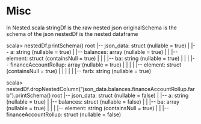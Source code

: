 # Misc
In Nested.scala 
stringDf is the raw nested json
originalSchema is the schema of the json
nestedDf is the nested dataframe

scala> nestedDf.printSchema()
root
 |-- json_data: struct (nullable = true)
 |    |-- a: string (nullable = true)
 |    |-- balances: array (nullable = true)
 |    |    |-- element: struct (containsNull = true)
 |    |    |    |-- ba: string (nullable = true)
 |    |    |    |-- financeAccountRollup: array (nullable = true)
 |    |    |    |    |-- element: struct (containsNull = true)
 |    |    |    |    |    |-- farb: string (nullable = true)
 
 
 
 scala> nestedDf.dropNestedColumn("json_data.balances.financeAccountRollup.farb").printSchema()
root
 |-- json_data: struct (nullable = false)
 |    |-- a: string (nullable = true)
 |    |-- balances: struct (nullable = false)
 |    |    |-- ba: array (nullable = true)
 |    |    |    |-- element: string (containsNull = true)
 |    |    |-- financeAccountRollup: struct (nullable = false)
